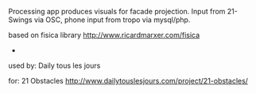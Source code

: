 Processing app produces visuals for facade projection. Input from 21-Swings via OSC, phone input from tropo via mysql/php. 

based on fisica library http://www.ricardmarxer.com/fisica







-

used by: Daily tous les jours

for: 21 Obstacles http://www.dailytouslesjours.com/project/21-obstacles/

